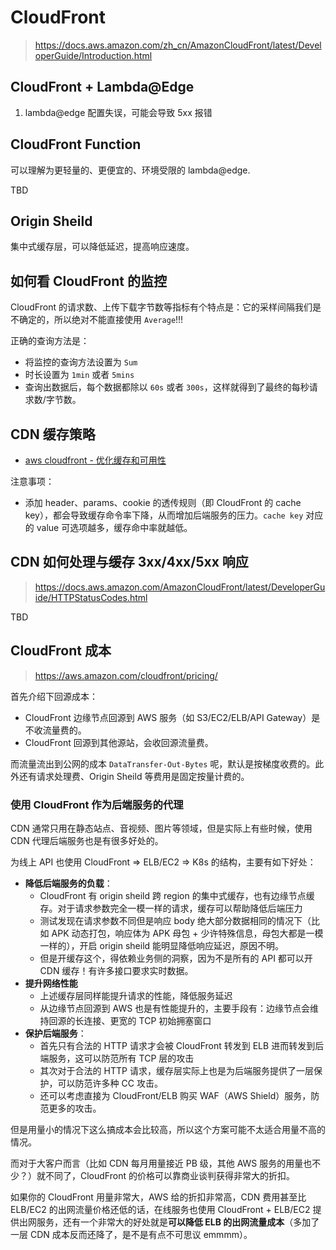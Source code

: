 # CloudFront

>https://docs.aws.amazon.com/zh_cn/AmazonCloudFront/latest/DeveloperGuide/Introduction.html

## CloudFront + Lambda@Edge

1. lambda@edge 配置失误，可能会导致 5xx 报错

## CloudFront Function

可以理解为更轻量的、更便宜的、环境受限的 lambda@edge.

TBD


## Origin Sheild

集中式缓存层，可以降低延迟，提高响应速度。

## 如何看 CloudFront 的监控

CloudFront 的请求数、上传下载字节数等指标有个特点是：它的采样间隔我们是不确定的，所以绝对不能直接使用 `Average`!!!

正确的查询方法是：

- 将监控的查询方法设置为 `Sum`
- 时长设置为 `1min` 或者 `5mins`
- 查询出数据后，每个数据都除以 `60s` 或者 `300s`，这样就得到了最终的每秒请求数/字节数。


## CDN 缓存策略

- [aws cloudfront - 优化缓存和可用性](https://docs.aws.amazon.com/zh_cn/AmazonCloudFront/latest/DeveloperGuide/ConfiguringCaching.html)

注意事项：

- 添加 header、params、cookie 的透传规则（即 CloudFront 的 cache key），都会导致缓存命令率下降，从而增加后端服务的压力。`cache key` 对应的 value 可选项越多，缓存命中率就越低。


## CDN 如何处理与缓存 3xx/4xx/5xx 响应

>https://docs.aws.amazon.com/AmazonCloudFront/latest/DeveloperGuide/HTTPStatusCodes.html

TBD


## CloudFront 成本

>https://aws.amazon.com/cloudfront/pricing/

首先介绍下回源成本：

- CloudFront 边缘节点回源到 AWS 服务（如 S3/EC2/ELB/API Gateway）是不收流量费的。
- CloudFront 回源到其他源站，会收回源流量费。

而流量流出到公网的成本 `DataTransfer-Out-Bytes` 呢，默认是按梯度收费的。此外还有请求处理费、Origin Sheild 等费用是固定按量计费的。

### 使用 CloudFront 作为后端服务的代理

CDN 通常只用在静态站点、音视频、图片等领域，但是实际上有些时候，使用 CDN 代理后端服务也是有很多好处的。

为线上 API 也使用 CloudFront => ELB/EC2 => K8s 的结构，主要有如下好处：

- **降低后端服务的负载**：
  - CloudFront 有 origin sheild 跨 region 的集中式缓存，也有边缘节点缓存。对于请求参数完全一模一样的请求，缓存可以帮助降低后端压力
  - 测试发现在请求参数不同但是响应 body 绝大部分数据相同的情况下（比如 APK 动态打包，响应体为 APK 母包 + 少许特殊信息，母包大都是一模一样的），开启 origin sheild 能明显降低响应延迟，原因不明。
  - 但是开缓存这个，得依赖业务侧的洞察，因为不是所有的 API 都可以开 CDN 缓存！有许多接口要求实时数据。
- **提升网络性能**
  - 上述缓存层同样能提升请求的性能，降低服务延迟
  - 从边缘节点回源到 AWS 也是有性能提升的，主要手段有：边缘节点会维持回源的长连接、更宽的 TCP 初始拥塞窗口
- **保护后端服务**：
  - 首先只有合法的 HTTP 请求才会被 CloudFront 转发到 ELB 进而转发到后端服务，这可以防范所有 TCP 层的攻击
  - 其次对于合法的 HTTP 请求，缓存层实际上也是为后端服务提供了一层保护，可以防范许多种 CC 攻击。
  - 还可以考虑直接为 CloudFront/ELB 购买 WAF（AWS Shield）服务，防范更多的攻击。

但是用量小的情况下这么搞成本会比较高，所以这个方案可能不太适合用量不高的情况。

而对于大客户而言（比如 CDN 每月用量接近 PB 级，其他 AWS 服务的用量也不少？）就不同了，CloudFront 的价格可以靠商业谈判获得非常大的折扣。

如果你的 CloudFront 用量非常大，AWS 给的折扣非常高，CDN 费用甚至比 ELB/EC2 的出网流量价格还低的话，在线服务也使用 CloudFront + ELB/EC2 提供出网服务，还有一个非常大的好处就是**可以降低 ELB 的出网流量成本**（多加了一层 CDN 成本反而还降了，是不是有点不可思议 emmmm）。

